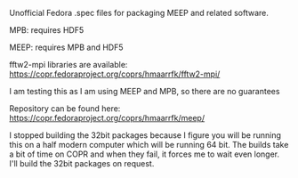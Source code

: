 
Unofficial Fedora .spec files for packaging MEEP and related software.

MPB:
requires HDF5

MEEP:
requires MPB and HDF5

fftw2-mpi libraries are available:
https://copr.fedoraproject.org/coprs/hmaarrfk/fftw2-mpi/

I am testing this as I am using MEEP and MPB, so there are no guarantees

Repository can be found here:
https://copr.fedoraproject.org/coprs/hmaarrfk/meep/

I stopped building the 32bit packages because I figure you will be running this on a half modern computer which will be running 64 bit. The builds take a bit of time on COPR and when they fail, it forces me to wait even longer. I'll build the 32bit packages on request.
